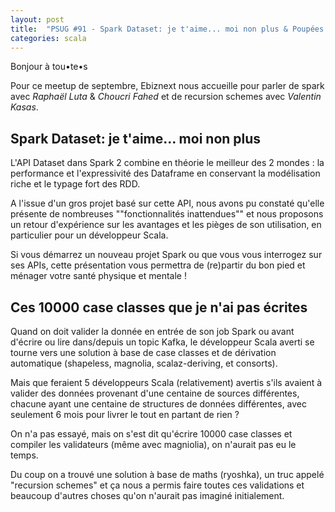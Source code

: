 ```yaml
---
layout: post
title:  "PSUG #91 - Spark Dataset: je t'aime... moi non plus & Poupées Russes"
categories: scala
---
```


Bonjour à tou•te•s

Pour ce meetup de septembre, Ebiznext nous accueille pour parler de spark avec *Raphaël Luta* & *Choucri Fahed* et de recursion schemes avec *Valentin Kasas*.


## Spark Dataset: je t'aime... moi non plus

L'API Dataset dans Spark 2 combine en théorie le meilleur des 2 mondes : la performance et l'expressivité des Dataframe en conservant la modélisation riche et le typage fort des RDD.

A l'issue d'un gros projet basé sur cette API, nous avons pu constaté qu'elle présente de nombreuses ""fonctionnalités inattendues"" et nous proposons un retour d'expérience sur les avantages et les pièges de son utilisation, en particulier pour un développeur Scala.

Si vous démarrez un nouveau projet Spark ou que vous vous interrogez sur ses APIs, cette présentation vous permettra de (re)partir du bon pied et ménager votre santé physique et mentale !


## Ces 10000 case classes que je n'ai pas écrites

Quand on doit valider la donnée en entrée de son job Spark ou avant d'écrire ou lire dans/depuis un topic Kafka, le développeur Scala averti se tourne vers une solution à base de case classes et de dérivation automatique (shapeless, magnolia, scalaz-deriving, et consorts).

Mais que feraient 5 développeurs Scala (relativement) avertis s'ils avaient à valider des données provenant d'une centaine de sources différentes, chacune ayant une centaine de structures de données différentes, avec seulement 6 mois pour livrer le tout en partant de rien ?

On n'a pas essayé, mais on s'est dit qu'écrire 10000 case classes et compiler les validateurs (même avec magniolia), on n'aurait pas eu le temps.

Du coup on a trouvé une solution à base de maths (ryoshka), un truc appelé "recursion schemes" et ça nous a permis faire toutes ces validations et beaucoup d'autres choses qu'on n'aurait pas imaginé initialement.
